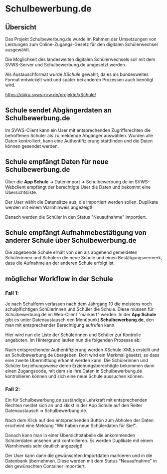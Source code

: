 # Schulbewerbung.de


## Übersicht

Das Projekt Schulbewerbung.de wurde im Rahmen der Umsetzungen von Leistungen zum Online-Zugangs-Gesetz für den digitalen Schülerwechsel ausgewählt.

Die Möglichkeit des landesweiten digitalen Schülerwechsels soll mit dem SVWS-Server und Schulbewerbung.de umgesetzt werden.

Als Austauschformat wurde *XSchule* gewählt, da es als bundesweites Format entwickelt wird und später bei anderen Prozessen auch benötigt wird.

https://doku.svws-nrw.de/projekte/xSchule/


## Schule sendet Abgängerdaten an Schulbewerbung.de

Im SVWS-Client kann ein User mit entsprechenden Zugriffsrechten die betroffenen Schüler als zu meldende Abgänger auswählen. Wurden alle Daten kontrolliert, kann eine Authentifizierung stattfinden und die Daten können gesendet werden.

## Schule empfängt Daten für neue Schulbewerbung.de
Über die **App Schule** ➜ Datenimport ➜ Schulbewerbung.de im SVWS-Webclient empfängt der berechtigte User die Daten und bekommt eine Übersichtsliste.

Der User wählt die Datensätze aus, die importiert werden sollen. Duplikate werden mit einem Warnhinweis angezeigt!

Danach werden die Schüler in den Status "Neuaufnahme" importiert.

## Schule empfängt Aufnahmebestätigung von anderer Schule über Schulbewerbung.de
Die abgebende Schule erhält von den als abgehend gemeldeten Schülerinnen und Schülern die neue Schule und einen Bestätgungsvermerk, dass die Aufnahme an der anderen Schule erfolgt ist.


## möglicher Workflow in der Schule

### Fall 1:
Je nach Schulform verlassen nach dem Jahrgang 10 die meistens noch schulplfichtigen Schülerinnen und Schüler die Schule. Diese müssen für Schulbewerbung.de im Web-Client "markiert" werden. In der **App Schule** gibt es unter Datenaustausch den Menüpunkt **Schulbewerbung.de**, den man mit entsprechender Berechtigung aufrufen kann.

Hier wird nun die Liste der Schülerinnen und Schüler zur Kontrolle angeboten. Im Hintergrund laufen nun die folgenden Prozesse ab: 

Nach entsprechender Authentifizierung werden XSchule-XMLs erstellt und an Schulbewerbung.de übergeben. Dort wird ein Merkmal gesetzt, so dass eine zweite Übermittlung erkannt werden kann. Die Schülerinnen und Schüler beziehungsweise deren Erziehungsberechtigte bekommen dann einen Zugangscode, mit dem sie ihre Daten in Schulbewerbung.de kontrollieren können und sich eine neue Schule aussuchen können. 

### Fall 2:
Ein für Schulbewerbung.de zuständige Lehrkraft mit entsprechenden Rechten meldet sich an und klickt in der App Schule auf den Reiter Datenaustausch ➜ Schulbewerbung.de.

Nach dem Klick auf den entsprechenden Button zum Abholen der Daten erscheint eine Meldung "Wir haben neue Schülerdaten für Sie!".

Danach kann man in einer Übersichtstabelle die ankommenden Schülerdaten ansehen und kontrollieren. Es werden Duplikate mit einem Warnhinweis sehr deutlich angezeigt!

Der User kann dann die gewünschten Importdaten markieren und in die Datenbank übernehmen. Diese werden mit dem Status "Neuaufnahme" in den gewünschten Container importiert. 
